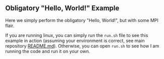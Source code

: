 ## Obligatory "Hello, World!" Example

Here we simply perform the obligatory "Hello, World!", but with some MPI flair.

If you are running linux, you can simply run the `run.sh` file to see this example in action (assuming your environment is correct, see main repository [README.md](https://github.com/lcford2/py_mpi/blob/main/README.md)). Otherwise, you can open `run.sh` to see how I am running the code and run it on your own. 

